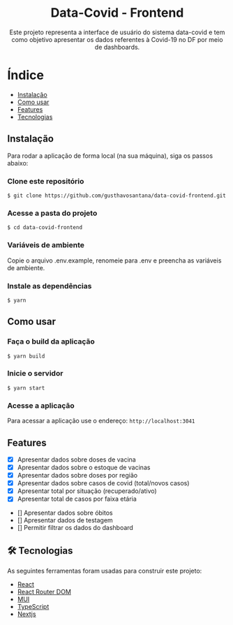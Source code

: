 <h1 align="center">Data-Covid - Frontend</h1>

<p align="center">Este projeto representa a interface de usuário do sistema data-covid e tem como objetivo apresentar os dados referentes à Covid-19 no DF por meio de dashboards.</p>

Índice
=================
<!--ts-->
   * [Instalação](#instalacao)
   * [Como usar](#como-usar)
   * [Features](#features)
   * [Tecnologias](#tecnologias)
<!--te-->


<h2 id="instalacao">Instalação</h2>

Para rodar a aplicação de forma local (na sua máquina), siga os passos abaixo:
### Clone este repositório
```
$ git clone https://github.com/gusthavosantana/data-covid-frontend.git
```
### Acesse a pasta do projeto
```
$ cd data-covid-frontend
```

### Variáveis de ambiente
Copie o arquivo .env.example, renomeie para .env e preencha as variáveis de ambiente.

### Instale as dependências
```
$ yarn
```

<h2 id="como-usar">Como usar</h2>

### Faça o build da aplicação
```
$ yarn build
```
### Inicie o servidor
```
$ yarn start
```

### Acesse a aplicação
Para acessar a aplicação use o endereço: `http://localhost:3041`

<h2 id="features">Features</h2>

- [x] Apresentar dados sobre doses de vacina
- [x] Apresentar dados sobre o estoque de vacinas
- [x] Apresentar dados sobre doses por região
- [x] Apresentar dados sobre casos de covid (total/novos casos)
- [x] Apresentar total por situação (recuperado/ativo)
- [x] Apresentar total de casos por faixa etária
- [] Apresentar dados sobre óbitos
- [] Apresentar dados de testagem
- [] Permitir filtrar os dados do dashboard

<h2 id="tecnologias">🛠 Tecnologias</h2>

As seguintes ferramentas foram usadas para construir este projeto:

- [React](https://nodejs.org/en/)
- [React Router DOM](https://reactrouterdotcom.fly.dev/)
- [MUI](https://mui.com/)
- [TypeScript](https://www.typescriptlang.org/)
- [Nextjs](https://nextjs.org/)
